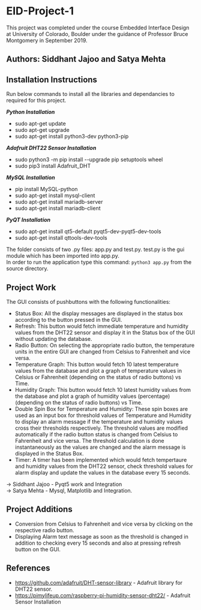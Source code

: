 # EID-Project-1
  
This project was completed under the course Embedded Interface Design at University of Colorado, Boulder under the guidance of Professor Bruce Montgomery in September 2019.
  
## Authors: Siddhant Jajoo and Satya Mehta  

## Installation Instructions 
 Run below commands to install all the libraries and dependancies to required for this project. 
    
***Python Installation***
- sudo apt-get update
- sudo apt-get upgrade
- sudo apt-get install python3-dev python3-pip
  
***Adafruit DHT22 Sensor Installation***
- sudo python3 -m pip install --upgrade pip setuptools wheel
- sudo pip3 install Adafruit_DHT
  
***MySQL Installation***
- pip install MySQL-python
- sudo apt-get install mysql-client
- sudo apt-get install mariadb-server
- sudo apt-get install mariadb-client

***PyQT Installation***
- sudo apt-get install qt5-default pyqt5-dev-pyqt5-dev-tools
- sudo apt-get install qttools-dev-tools

The folder consists of two .py files: app.py and test.py. test.py is the gui module which has been imported into app.py.  
In order to run the application type this command: `python3 app.py` from the source directory.

## Project Work

The GUI consists of pushbuttons with the following functionalities:
- Status Box: All the display messages are displayed in the status box according to the button pressed in the GUI.
- Refresh: This button would fetch immediate temperature and humidity values from the DHT22 sensor and display it in the Status box of the GUI without updating the database.
- Radio Button: On selecting the appropriate radio button, the temperature units in the entire GUI are changed from Celsius to Fahrenheit and vice versa.
- Temperature Graph: This button would fetch 10 latest temperature values from the database and plot a graph of temperature values in Celsius or Fahrenheit (depending on the status of radio buttons) vs Time.
- Humidity Graph: This button would fetch 10 latest humidity values from the database and plot a graph of humidity values (percentage) (depending on the status of radio buttons) vs Time.
- Double Spin Box for Temperature and Humidity: These spin boxes are used as an input box for threshold values of Temperature and Humidity to display an alarm message if the temperature and humidity values cross their thresholds respectively. The threshold values are modified automatically if the radio button status is changed from Celsius to Fahrenheit and vice versa. The threshold calculation is done instantaneously as the values are changed and the alarm message is displayed in the Status Box.
- Timer: A timer has been implemented which would fetch tempertaure and humidity values from the DHT22 sensor, check threshold values for alarm display and update the values in the database every 15 seconds.

-> Siddhant Jajoo - Pyqt5 work and Integration  
-> Satya Mehta - Mysql, Matplotlib and Integration. 

## Project Additions
- Conversion from Celsius to Fahrenheit and vice versa by clicking on the respective radio button.
- Displaying Alarm text message as soon as the threshold is changed in addition to checking every 15 seconds and also at pressing      refresh button on the GUI.  


## References
- https://github.com/adafruit/DHT-sensor-library - Adafruit library for DHT22 sensor.
- https://pimylifeup.com/raspberry-pi-humidity-sensor-dht22/ - Adafruit Sensor Installation
